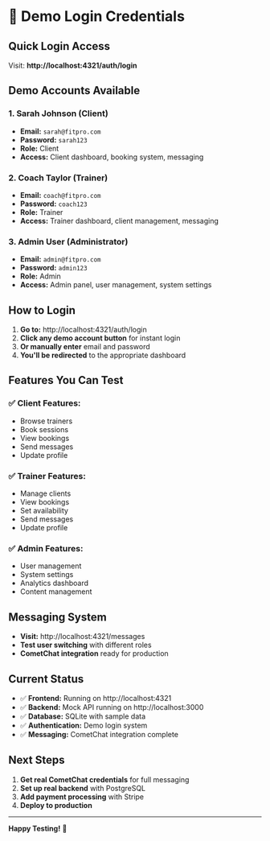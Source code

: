 # 🧪 Demo Login Credentials

## Quick Login Access

Visit: **http://localhost:4321/auth/login**

## Demo Accounts Available

### 1. **Sarah Johnson** (Client)

- **Email:** `sarah@fitpro.com`
- **Password:** `sarah123`
- **Role:** Client
- **Access:** Client dashboard, booking system, messaging

### 2. **Coach Taylor** (Trainer)

- **Email:** `coach@fitpro.com`
- **Password:** `coach123`
- **Role:** Trainer
- **Access:** Trainer dashboard, client management, messaging

### 3. **Admin User** (Administrator)

- **Email:** `admin@fitpro.com`
- **Password:** `admin123`
- **Role:** Admin
- **Access:** Admin panel, user management, system settings

## How to Login

1. **Go to:** http://localhost:4321/auth/login
2. **Click any demo account button** for instant login
3. **Or manually enter** email and password
4. **You'll be redirected** to the appropriate dashboard

## Features You Can Test

### ✅ **Client Features:**

- Browse trainers
- Book sessions
- View bookings
- Send messages
- Update profile

### ✅ **Trainer Features:**

- Manage clients
- View bookings
- Set availability
- Send messages
- Update profile

### ✅ **Admin Features:**

- User management
- System settings
- Analytics dashboard
- Content management

## Messaging System

- **Visit:** http://localhost:4321/messages
- **Test user switching** with different roles
- **CometChat integration** ready for production

## Current Status

- ✅ **Frontend:** Running on http://localhost:4321
- ✅ **Backend:** Mock API running on http://localhost:3000
- ✅ **Database:** SQLite with sample data
- ✅ **Authentication:** Demo login system
- ✅ **Messaging:** CometChat integration complete

## Next Steps

1. **Get real CometChat credentials** for full messaging
2. **Set up real backend** with PostgreSQL
3. **Add payment processing** with Stripe
4. **Deploy to production**

---

**Happy Testing!** 🚀
